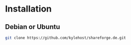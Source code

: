 # Installation

## Debian or Ubuntu

```bash
git clone https://github.com/kylehost/shareforge.de.git
```